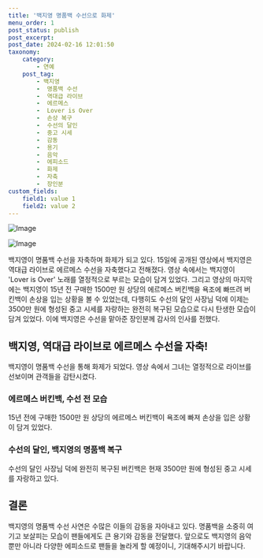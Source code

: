 ```yaml
---
title: '백지영 명품백 수선으로 화제'
menu_order: 1
post_status: publish
post_excerpt: 
post_date: 2024-02-16 12:01:50
taxonomy:
    category:
        - 연예
    post_tag:
        - 백지영
        -  명품백 수선
        -  역대급 라이브
        -  에르메스
        -  Lover is Over
        -  손상 복구
        -  수선의 달인
        -  중고 시세
        -  감동
        -  용기
        -  음악
        -  에피소드
        -  화제
        -  자축
        -  장인분
custom_fields:
    field1: value 1
    field2: value 2
---
```


![Image](https://mimgnews.pstatic.net/image/468/2024/02/15/0001030983_001_20240215220802511.jpg?type=w540)

![Image](https://ssl.pstatic.net/mimgnews/image/468/2024/02/15/0001030983_002_20240215220802542.jpg?type=w540)

백지영이 명품백 수선을 자축하며 화제가 되고 있다. 15일에 공개된 영상에서 백지영은 역대급 라이브로 에르메스 수선을 자축했다고 전해졌다. 영상 속에서는 백지영이 'Lover is Over' 노래를 열정적으로 부르는 모습이 담겨 있었다. 그리고 영상의 마지막에는 백지영이 15년 전 구매한 1500만 원 상당의 에르메스 버킨백을 욕조에 빠뜨려 버킨백이 손상을 입는 상황을 볼 수 있었는데, 다행히도 수선의 달인 사장님 덕에 이제는 3500만 원에 형성된 중고 시세를 자랑하는 완전히 복구된 모습으로 다시 탄생한 모습이 담겨 있었다. 이에 백지영은 수선을 맡아준 장인분께 감사의 인사를 전했다.
## 백지영, 역대급 라이브로 에르메스 수선을 자축!
백지영이 명품백 수선을 통해 화제가 되었다. 영상 속에서 그녀는 열정적으로 라이브를 선보이며 관객들을 감탄시켰다. 
### 에르메스 버킨백, 수선 전 모습
15년 전에 구매한 1500만 원 상당의 에르메스 버킨백이 욕조에 빠져 손상을 입은 상황이 담겨 있었다.
### 수선의 달인, 백지영의 명품백 복구
수선의 달인 사장님 덕에 완전히 복구된 버킨백은 현재 3500만 원에 형성된 중고 시세를 자랑하고 있다.
## 결론
백지영의 명품백 수선 사연은 수많은 이들의 감동을 자아내고 있다. 명품백을 소중히 여기고 보살피는 모습이 팬들에게도 큰 용기와 감동을 전달했다. 앞으로도 백지영의 음악뿐만 아니라 다양한 에피소드로 팬들을 놀라게 할 예정이니, 기대해주시기 바랍니다.
